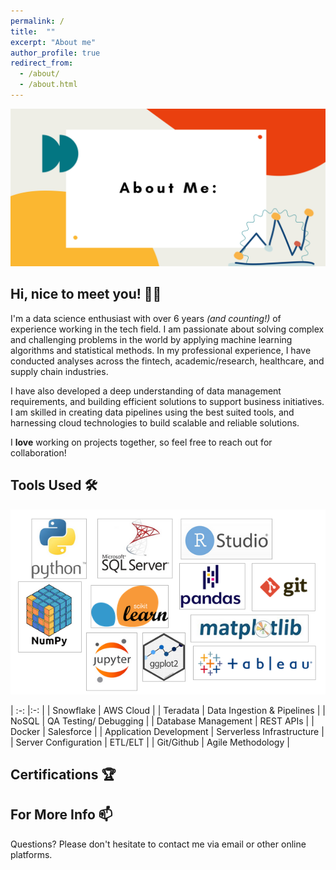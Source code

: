 ```yaml
---
permalink: /
title:  ""
excerpt: "About me"
author_profile: true
redirect_from: 
  - /about/
  - /about.html
---
```


<img src="/images/AboutMe.png" alt="AboutMe" width="650"/>

Hi, nice to meet you! 👋🏽
------

I'm a data science enthusiast with over 6 years _(and counting!)_ of experience working in the tech field. I am passionate about solving complex and challenging problems in the world by applying machine learning algorithms and statistical methods. In my professional experience, I have conducted analyses across the fintech, academic/research, healthcare, and supply chain industries. 

I have also developed a deep understanding of data management requirements, and building efficient solutions to support business initiatives. I am skilled in creating data pipelines using the best suited tools, and harnessing cloud technologies to build scalable and reliable solutions.

I **love** working on projects together, so feel free to reach out for collaboration!


Tools Used 🛠️
------
![combined logos](/images/LogosCombined.png) 


| :-: |:-: |
| Snowflake   | AWS Cloud |
| Teradata | Data Ingestion & Pipelines     |
| NoSQL    | QA Testing/ Debugging    |
| Database Management    | REST APIs |
| Docker | Salesforce |
| Application Development | Serverless Infrastructure |
| Server Configuration | ETL/ELT |
| Git/Github | Agile Methodology |


Certifications 🏆
------

<div data-iframe-width="250" data-iframe-height="270" data-share-badge-id="5e09670d-b46b-4137-bdd2-c5f797bb3a2a" data-share-badge-host="https://www.credly.com"></div><script type="text/javascript" async src="//cdn.credly.com/assets/utilities/embed.js"></script>


<div data-iframe-width="250" data-iframe-height="270" data-share-badge-id="6097ddda-d587-4642-8520-717d851eb2da" data-share-badge-host="https://www.credly.com"></div><script type="text/javascript" async src="//cdn.credly.com/assets/utilities/embed.js"></script>



For More Info 📫
------
Questions? Please don't hesitate to contact me via email or other online platforms.
